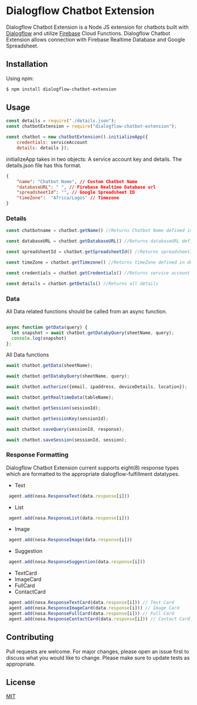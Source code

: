 # Dialogflow Chatbot Extension

Dialogflow Chatbot Extension is a Node JS extension for chatbots built with [Dialogflow](https://dialogflow.cloud.google.com/#) and utilize [Firebase](https://firebase.google.com/) Cloud Functions. Dialogflow Chatbot Extension allows connection with Firebase Realtime Database and Google Spreadsheet.

## Installation

Using npm:
```zsh
$ npm install dialogflow-chatbot-extension
```

## Usage

```js
const details = require("./details.json"); 
const chatbotExtension = require("dialogflow-chatbot-extension");

const chatbot = new chatbotExtension().initializeApp({
    credentials: serviceAccount
    details: details });
```
initializeApp takes in two objects: A service account key and details. The details.json file has this format.
```json
{
    "name": "Chatbot Name", // Custom Chatbot Name
    "databaseURL": " ", // Firebase Realtime Database url
    "spreadsheetId": "", // Google Spreadsheet ID
    "timeZone":  "Africa/Lagos" // Timezone
}
```

### Details
```js
const chatbotname = chatbot.getName() //Returns Chatbot Name defined in details

const databaseURL = chatbot.getDatabaseURL() //Returns databaseURL defined in details

const spreadsheetId = chatbot.getSpreadsheetId() //Returns spreadsheetId defined in details

const timeZone = chatbot.getTimezone() //Returns timeZone defined in details

const credentials = chatbot.getCredentials() //Returns service account credentials

const details = chatbot.getDetails() //Returns all details

```
### Data
All Data related functions should be called from an async function.
```js

async function getData(query) {
  let snapshot = await chatbot.getDatabyQuery(sheetName, query);
  console.log(snapshot)
};
```
All Data functions
````js
await chatbot.getData(sheetName);

await chatbot.getDatabyQuery(sheetName, query);

await chatbot.authorize({email, ipaddress, deviceDetails, location});

await chatbot.getRealtimeData(tableName);

await chatbot.getSession(sessionId);

await chatbot.getSessionKey(sessionId);

await chatbot.saveQuery(sessionId, response);

await chatbot.saveSession(sessionId, session);
````

### Response Formatting
Dialogflow Chatbot Extension current supports eight(8) response types which are formatted to the appropriate dialogflow-fulfillment datatypes.
- Text 
````js        
 agent.add(nosa.ResponseText(data.response[i])) 
 ````
- List
````js        
 agent.add(nosa.ResponseList(data.response[i])) 
 ````
- Image
````js        
 agent.add(nosa.ResponseImage(data.response[i])) 
 ````
- Suggestion
````js        
 agent.add(nosa.ResponseSuggestion(data.response[i])) 
 ````
- TextCard
- ImageCard
- FullCard
- ContactCard
````js        
 agent.add(nosa.ResponseTextCard(data.response[i])) // Text Card
 agent.add(nosa.ResponseImageCard(data.response[i])) // Image Card
 agent.add(nosa.ResponseFullCard(data.response[i])) // Full Card
 agent.add(nosa.ResponseContactCard(data.response[i])) // Contact Card
 ````



## Contributing
Pull requests are welcome. For major changes, please open an issue first to discuss what you would like to change.
Please make sure to update tests as appropriate.

## License
[MIT](https://choosealicense.com/licenses/mit/)

<!-- ### Keywords -->
